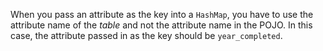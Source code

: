 When you pass an attribute as the key into a `HashMap`, you have to use the attribute name of the *table* and not the
attribute name in the POJO. In this case, the attribute passed in as the key should be `year_completed`.

